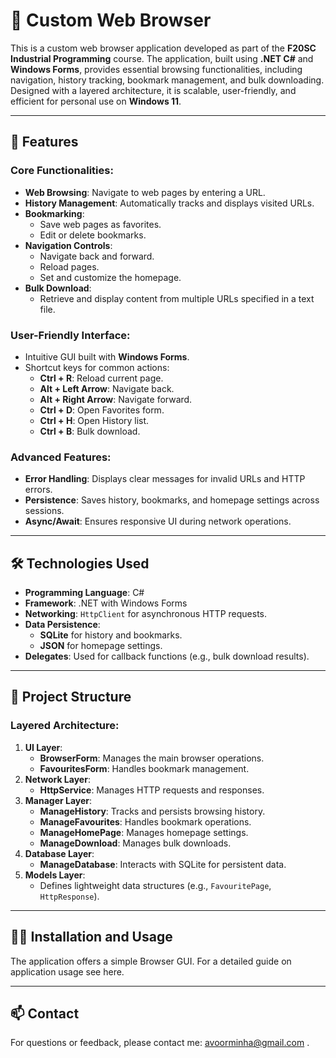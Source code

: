 # 📖 Custom Web Browser

This is a custom web browser application developed as part of the **F20SC Industrial Programming** course. The application, built using **.NET C#** and **Windows Forms**, provides essential browsing functionalities, including navigation, history tracking, bookmark management, and bulk downloading. Designed with a layered architecture, it is scalable, user-friendly, and efficient for personal use on **Windows 11**.

---

## 🚀 Features

### Core Functionalities:
- **Web Browsing**: Navigate to web pages by entering a URL.
- **History Management**: Automatically tracks and displays visited URLs.
- **Bookmarking**:
  - Save web pages as favorites.
  - Edit or delete bookmarks.
- **Navigation Controls**:
  - Navigate back and forward.
  - Reload pages.
  - Set and customize the homepage.
- **Bulk Download**:
  - Retrieve and display content from multiple URLs specified in a text file.

### User-Friendly Interface:
- Intuitive GUI built with **Windows Forms**.
- Shortcut keys for common actions:
  - **Ctrl + R**: Reload current page.
  - **Alt + Left Arrow**: Navigate back.
  - **Alt + Right Arrow**: Navigate forward.
  - **Ctrl + D**: Open Favorites form.
  - **Ctrl + H**: Open History list.
  - **Ctrl + B**: Bulk download.

### Advanced Features:
- **Error Handling**: Displays clear messages for invalid URLs and HTTP errors.
- **Persistence**: Saves history, bookmarks, and homepage settings across sessions.
- **Async/Await**: Ensures responsive UI during network operations.

---

## 🛠️ Technologies Used
- **Programming Language**: C#
- **Framework**: .NET with Windows Forms
- **Networking**: `HttpClient` for asynchronous HTTP requests.
- **Data Persistence**:
  - **SQLite** for history and bookmarks.
  - **JSON** for homepage settings.
- **Delegates**: Used for callback functions (e.g., bulk download results).

---

## 📂 Project Structure

### Layered Architecture:
1. **UI Layer**:
   - **BrowserForm**: Manages the main browser operations.
   - **FavouritesForm**: Handles bookmark management.
2. **Network Layer**:
   - **HttpService**: Manages HTTP requests and responses.
3. **Manager Layer**:
   - **ManageHistory**: Tracks and persists browsing history.
   - **ManageFavourites**: Handles bookmark operations.
   - **ManageHomePage**: Manages homepage settings.
   - **ManageDownload**: Manages bulk downloads.
4. **Database Layer**:
   - **ManageDatabase**: Interacts with SQLite for persistent data.
5. **Models Layer**:
   - Defines lightweight data structures (e.g., `FavouritePage`, `HttpResponse`).

---

## 🧑‍💻 Installation and Usage

The application offers a simple Browser GUI. For a detailed guide on application usage see here.

---

## 📫 Contact
For questions or feedback, please contact me: avoorminha@gmail.com .
